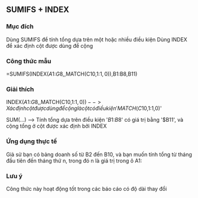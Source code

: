 ## SUMIFS + INDEX
### Mục đích
Dùng SUMIFS để tính tổng dựa trên một hoặc nhiều điều kiện
Dùng INDEX để xác định cột được dùng để cộng

### Công thức mẫu
=SUMIFS(INDEX($A$1:$G$8,,MATCH(C$10,$1:$1,0)),$B$1:$B$8,$B11)

### Giải thích
INDEX($A$1:$G$8,,MATCH(C$10,$1:$1,0))
--> Xác định cột được dùng để cộng là cột có điều kiện 'MATCH(C$10,$1:$1,0)'

SUM(...) 
--> Tính tổng dựa trên điều kiện '$B$1:$B$8' có giá trị bằng '$B11', và cộng tổng ở cột được xác định bởi INDEX

### Ứng dụng thực tế
Giả sử bạn có bảng doanh số từ B2 đến B10, và bạn muốn tính tổng từ tháng đầu tiên đến tháng thứ n, trong đó n là giá trị trong ô A1:

### Lưu ý
Công thức này hoạt động tốt trong các báo cáo có độ dài thay đổi
